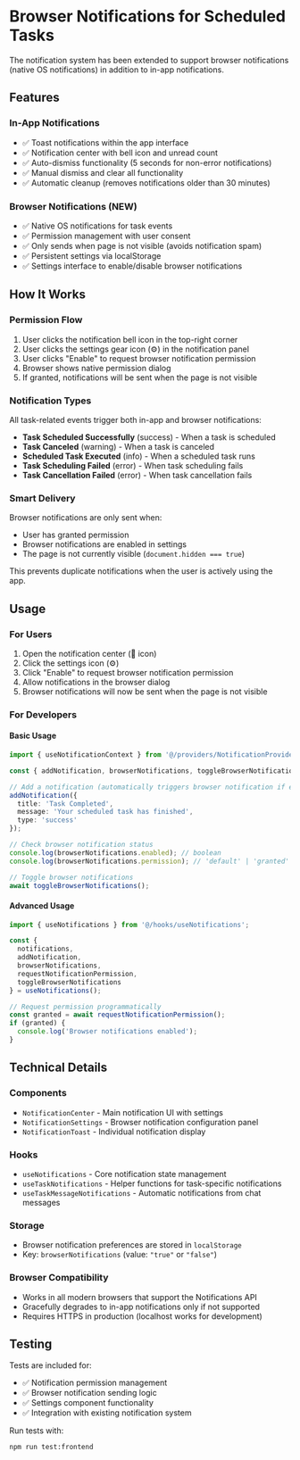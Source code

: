 # Browser Notifications for Scheduled Tasks

The notification system has been extended to support browser notifications (native OS notifications) in addition to in-app notifications.

## Features

### In-App Notifications
- ✅ Toast notifications within the app interface
- ✅ Notification center with bell icon and unread count
- ✅ Auto-dismiss functionality (5 seconds for non-error notifications)
- ✅ Manual dismiss and clear all functionality
- ✅ Automatic cleanup (removes notifications older than 30 minutes)

### Browser Notifications (NEW)
- ✅ Native OS notifications for task events
- ✅ Permission management with user consent
- ✅ Only sends when page is not visible (avoids notification spam)
- ✅ Persistent settings via localStorage
- ✅ Settings interface to enable/disable browser notifications

## How It Works

### Permission Flow
1. User clicks the notification bell icon in the top-right corner
2. User clicks the settings gear icon (⚙️) in the notification panel
3. User clicks "Enable" to request browser notification permission
4. Browser shows native permission dialog
5. If granted, notifications will be sent when the page is not visible

### Notification Types
All task-related events trigger both in-app and browser notifications:
- **Task Scheduled Successfully** (success) - When a task is scheduled
- **Task Canceled** (warning) - When a task is canceled
- **Scheduled Task Executed** (info) - When a scheduled task runs
- **Task Scheduling Failed** (error) - When task scheduling fails
- **Task Cancellation Failed** (error) - When task cancellation fails

### Smart Delivery
Browser notifications are only sent when:
- User has granted permission
- Browser notifications are enabled in settings
- The page is not currently visible (`document.hidden === true`)

This prevents duplicate notifications when the user is actively using the app.

## Usage

### For Users
1. Open the notification center (🔔 icon)
2. Click the settings icon (⚙️)
3. Click "Enable" to request browser notification permission
4. Allow notifications in the browser dialog
5. Browser notifications will now be sent when the page is not visible

### For Developers

#### Basic Usage
```typescript
import { useNotificationContext } from '@/providers/NotificationProvider';

const { addNotification, browserNotifications, toggleBrowserNotifications } = useNotificationContext();

// Add a notification (automatically triggers browser notification if enabled)
addNotification({
  title: 'Task Completed',
  message: 'Your scheduled task has finished',
  type: 'success'
});

// Check browser notification status
console.log(browserNotifications.enabled); // boolean
console.log(browserNotifications.permission); // 'default' | 'granted' | 'denied'

// Toggle browser notifications
await toggleBrowserNotifications();
```

#### Advanced Usage
```typescript
import { useNotifications } from '@/hooks/useNotifications';

const {
  notifications,
  addNotification,
  browserNotifications,
  requestNotificationPermission,
  toggleBrowserNotifications
} = useNotifications();

// Request permission programmatically
const granted = await requestNotificationPermission();
if (granted) {
  console.log('Browser notifications enabled');
}
```

## Technical Details

### Components
- `NotificationCenter` - Main notification UI with settings
- `NotificationSettings` - Browser notification configuration panel
- `NotificationToast` - Individual notification display

### Hooks
- `useNotifications` - Core notification state management
- `useTaskNotifications` - Helper functions for task-specific notifications
- `useTaskMessageNotifications` - Automatic notifications from chat messages

### Storage
- Browser notification preferences are stored in `localStorage`
- Key: `browserNotifications` (value: `"true"` or `"false"`)

### Browser Compatibility
- Works in all modern browsers that support the Notifications API
- Gracefully degrades to in-app notifications only if not supported
- Requires HTTPS in production (localhost works for development)

## Testing

Tests are included for:
- ✅ Notification permission management
- ✅ Browser notification sending logic
- ✅ Settings component functionality
- ✅ Integration with existing notification system

Run tests with:
```bash
npm run test:frontend
```